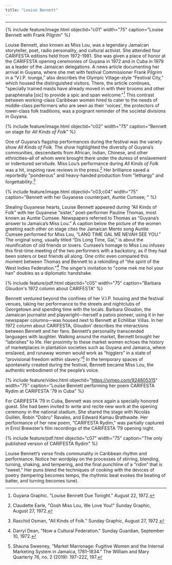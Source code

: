 ```yaml
---
title: "Louise Bennett"
---
```

---

{% include feature/image.html objectid="c01" width="75" caption="Louise Bennett with Frank Pilgrim" %}

Louise Bennett, also known as Miss Lou, was a legendary Jamaican storyteller, poet, radio personality, and cultural activist. She attended four CARIFESTA editions held from 1972-1981. She was given a place of honor at the CARIFESTA opening ceremonies of Guyana in 1972 and in Cuba in 1979 as a leader of the Jamaican delegations. A news article documenting her arrival in Guyana, where she met with festival Commissioner Frank Pilgrim in a “V.I.P. lounge,” also describes the Olympic Village-style “Festival City,” which housed the distinguished visitors. There, the article continues, "specially trained maids have already moved in with their brooms and other paraphenalia [sic] to provide a spic and span welcome."[^louise-bennett-1] This contrast between working-class Caribbean women hired to cater to the needs of middle-class performers who are seen as their 'voices', the protectors of lower-class folk traditions, was a poignant reminder of the societal divisions in Guyana.

{% include feature/image.html objectid="c02" width="75" caption="Bennett on stage for <i>All Kinds of Folk</i>" %}

One of Guyana’s flagship performances during the festival was the variety show *All Kinds of Folk*. The show highlighted the diversity of Guyana’s communities, descendants from African, Indian, Chinese, and other ethnicities–all of whom were brought there under the duress of enslavement or indentured servitude. Miss Lou’s performance during *All Kinds of Folk* was a hit, inspiring rave reviews in the press.⁠[^louise-bennett-2] Her brilliance saved a reportedly "ponderous" and heavy-handed production from "lethargy" and forgettability.⁠[^louise-bennett-3]

{% include feature/image.html objectid="c03;c04" width="75" caption="Bennett with her Guyanese counterpart, Auntie Cumsee; " %}

Stealing Guyanese hearts, Louise Bennett appeared during “All Kinds of Folk” with her Guyanese “sister,” poet-performer Pauline Thomas, most known as Auntie Cumsee. Newspapers referred to Thomas as “Guyana’s answer to Jamaica’s Miss Lou.” A caption below the picture of the women greeting each other on stage cites the Jamaican Mento song Auntie Cumsee performed for Miss Lou, “LANG TIME GAL ME NEVAH SEE YOU.”⁠ The original song, usually titled “Dis Long Time, Gal,” is about the reunification of old friends or lovers. Cumsee’s homage to Miss Lou infuses this first-time meeting of the two performers with a backstory, as if they had been sisters or best friends all along. One critic even compared this moment between Thomas and Bennett to a rekindling of "the spirit of the West Indies Federation."⁠[^louise-bennett-4] The singer’s invitation to "come mek me hol your han" doubles as a diplomatic handshake.

{% include feature/pdf.html objectid="c05" width="75" caption="Barbara Gloudon's 1972 column about CARIFESTA" %}

Bennett ventured beyond the confines of her V.I.P. housing and the festival venues, taking her performance to the streets and nightclubs of Georgetown and spending time with the locals. Barbara Gloudon, the Jamaican journalist and playwright—herself a patois pioneer, using it in her newspaper columns—was housed next to Bennett at Echilibar Villas. In her 1972 column about CARIFESTA, Gloudon’ describes the interactions between Bennett and her fans. Bennett’s personality transcended languages with laughter. Walking around the market, Bennett brought her “labrishes” to life. Her proximity to these market women echoes the history of marketplaces in plantation societies such as Guyana and Jamaica, where enslaved, and runaway women would work as “higglers” in a state of “provisional freedom within slavery.”⁠[^louise-bennett-5] In the temporary spaces of spontaneity created during the festival, Bennett became Miss Lou, the authentic embodiment of the people’s voice.

{% include feature/video.html objectid="https://vimeo.com/924805315" width="75" caption="Louise Bennett performing her poem CARIFESTA Rydim at CARIFESTA '79 in Cuba" %}

For CARIFESTA ’79 in Cuba, Bennett was once again a specially honored guest. She had been invited to write and recite new work at the opening ceremony in the national stadium. She shared the stage with Nicolás Guillén, Robin “Dobru" Ravales, and Edward Kamau Brathwaite. Her performance of her new poem, “CARIFESTA Rydim," was partially captured in Errol Brewster’s film recordings of the CARIFESTA ’79 opening night.

{% include feature/pdf.html objectid="c07" width="75" caption="The only published version of CARIFESTA Rydim" %}

Louise Bennett’s verse finds communality in Caribbean rhythm and performance.  Notice her wordplay on the processes of stirring, blending, turning, shaking, and tempering, and the final punchline of a “ridim” that is “sweet.” Her puns blend the techniques of cooking with the devices of poetry (tempering becomes tempo, the rhythmic beat evokes the beating of batter, and turning becomes tune).

[^louise-bennett-1]: Guyana Graphic. "Louise Bennett Due Tonight." August 22, 1972.
[^louise-bennett-2]: Claudette Earle, "Gosh Miss Lou, We Love You!" Sunday Graphic, August 27, 1972.
[^louise-bennett-3]: Raschid Osman, "All Kinds of Folk." Sunday Graphic, August 27, 1972.
[^louise-bennett-4]: Darryl Dean, "Now a Cultural Federation." Sunday Guardian, September 10, 1972.
[^louise-bennett-5]: Shauna Sweeney, "Market Marronage: Fugitive Women and the Internal Marketing System in Jamaica, 1781–1834." The William and Mary Quarterly 76, no. 2 (2019): 197–222, 197.